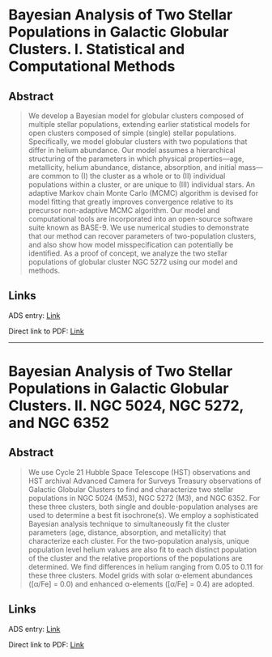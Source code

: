 # Bayesian Analysis of Two Stellar Populations in Galactic Globular Clusters. I. Statistical and Computational Methods


## Abstract

> We develop a Bayesian model for globular clusters composed of multiple stellar populations, extending earlier statistical models for open clusters composed of simple (single) stellar populations. Specifically, we model globular clusters with two populations that differ in helium abundance. Our model assumes a hierarchical structuring of the parameters in which physical properties—age, metallicity, helium abundance, distance, absorption, and initial mass—are common to (I) the cluster as a whole or to (II) individual populations within a cluster, or are unique to (III) individual stars. An adaptive Markov chain Monte Carlo (MCMC) algorithm is devised for model fitting that greatly improves convergence relative to its precursor non-adaptive MCMC algorithm. Our model and computational tools are incorporated into an open-source software suite known as BASE-9. We use numerical studies to demonstrate that our method can recover parameters of two-population clusters, and also show how model misspecification can potentially be identified. As a proof of concept, we analyze the two stellar populations of globular cluster NGC 5272 using our model and methods.


## Links

ADS entry: [Link](https://ui.adsabs.harvard.edu//#abs/2016ApJ...826...41S/abstract)

Direct link to PDF: [Link](https://iopscience.iop.org/article/10.3847/0004-637X/826/1/41/pdf)


---


# Bayesian Analysis of Two Stellar Populations in Galactic Globular Clusters. II. NGC 5024, NGC 5272, and NGC 6352


## Abstract

> We use Cycle 21 Hubble Space Telescope (HST) observations and HST archival Advanced Camera for Surveys Treasury observations of Galactic Globular Clusters to find and characterize two stellar populations in NGC 5024 (M53), NGC 5272 (M3), and NGC 6352. For these three clusters, both single and double-population analyses are used to determine a best fit isochrone(s). We employ a sophisticated Bayesian analysis technique to simultaneously fit the cluster parameters (age, distance, absorption, and metallicity) that characterize each cluster. For the two-population analysis, unique population level helium values are also fit to each distinct population of the cluster and the relative proportions of the populations are determined. We find differences in helium ranging from ̃0.05 to 0.11 for these three clusters. Model grids with solar α-element abundances ([α/Fe] = 0.0) and enhanced α-elements ([α/Fe] = 0.4) are adopted.


## Links

ADS entry: [Link](https://ui.adsabs.harvard.edu//#abs/2016ApJ...826...42W/abstract)

Direct link to PDF: [Link](https://iopscience.iop.org/article/10.3847/0004-637X/826/1/42/pdf)